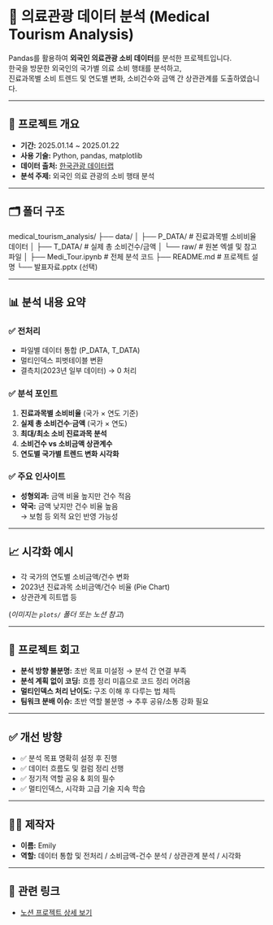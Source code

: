 # 🏥 의료관광 데이터 분석 (Medical Tourism Analysis)

Pandas를 활용하여 **외국인 의료관광 소비 데이터**를 분석한 프로젝트입니다.  
한국을 방문한 외국인의 국가별 의료 소비 행태를 분석하고,  
진료과목별 소비 트렌드 및 연도별 변화, 소비건수와 금액 간 상관관계를 도출하였습니다.

---

## 🧾 프로젝트 개요

- **기간:** 2025.01.14 ~ 2025.01.22  
- **사용 기술:** Python, pandas, matplotlib  
- **데이터 출처:** [한국관광 데이터랩](https://datalab.visitkorea.or.kr/datalab/portal/main/getMainForm.do)  
- **분석 주제:** 외국인 의료 관광의 소비 행태 분석

---

## 🗂 폴더 구조
medical_tourism_analysis/ ├── data/ │ ├── P_DATA/ # 진료과목별 소비비율 데이터 │ ├── T_DATA/ # 실제 총 소비건수/금액 │ └── raw/ # 원본 엑셀 및 참고 파일 │ ├── Medi_Tour.ipynb # 전체 분석 코드 ├── README.md # 프로젝트 설명 └── 발표자료.pptx (선택)


---

## 📊 분석 내용 요약

### ✅ 전처리
- 파일별 데이터 통합 (P_DATA, T_DATA)
- 멀티인덱스 피벗테이블 변환
- 결측치(2023년 일부 데이터) → 0 처리

### ✅ 분석 포인트
1. **진료과목별 소비비율** (국가 × 연도 기준)
2. **실제 총 소비건수·금액** (국가 × 연도)
3. **최대/최소 소비 진료과목 분석**
4. **소비건수 vs 소비금액 상관계수**
5. **연도별 국가별 트렌드 변화 시각화**

### ✅ 주요 인사이트
- **성형외과:** 금액 비율 높지만 건수 적음
- **약국:** 금액 낮지만 건수 비율 높음  
→ 보험 등 외적 요인 반영 가능성

---

## 📈 시각화 예시

- 각 국가의 연도별 소비금액/건수 변화  
- 2023년 진료과목 소비금액/건수 비율 (Pie Chart)  
- 상관관계 히트맵 등

(*이미지는 `plots/` 폴더 또는 노션 참고*)

---

## 💬 프로젝트 회고

- **분석 방향 불분명:** 초반 목표 미설정 → 분석 간 연결 부족
- **분석 계획 없이 코딩:** 흐름 정리 미흡으로 코드 정리 어려움
- **멀티인덱스 처리 난이도:** 구조 이해 후 다루는 법 체득
- **팀워크 분배 이슈:** 초반 역할 불분명 → 추후 공유/소통 강화 필요

---

## ✅ 개선 방향

- ✅ 분석 목표 명확히 설정 후 진행
- ✅ 데이터 흐름도 및 컬럼 정리 선행
- ✅ 정기적 역할 공유 & 회의 필수
- ✅ 멀티인덱스, 시각화 고급 기술 지속 학습

---

## 👩‍💻 제작자

- **이름:** Emily  
- **역할:** 데이터 통합 및 전처리 / 소비금액-건수 분석 / 상관관계 분석 / 시각화

---

## 🔗 관련 링크

- [노션 프로젝트 상세 보기](https://yeonghyekim.notion.site/183e2859370c803ebdacdfd92cc4dae4?pvs=4)
